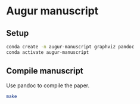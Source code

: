 # Augur manuscript

## Setup

``` bash
conda create -n augur-manuscript graphviz pandoc
conda activate augur-manuscript
```

## Compile manuscript

Use pandoc to compile the paper.

```bash
make
```
